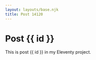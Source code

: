 ```yaml
---
layout: layouts/base.njk
title: Post 14120
---
```


# Post {{ id }}

This is post {{ id }} in my Eleventy project.
